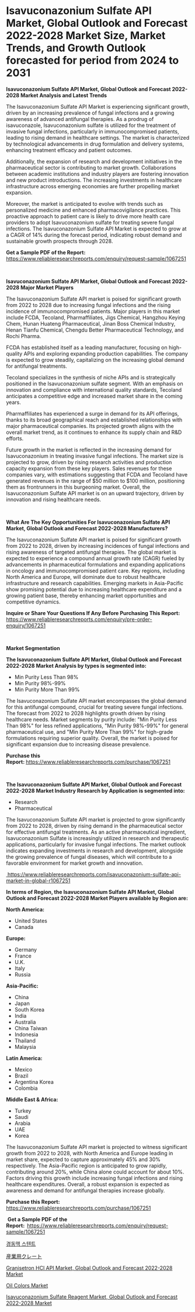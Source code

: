 <p><h1>Isavuconazonium Sulfate API Market, Global Outlook and Forecast 2022-2028 Market Size, Market Trends, and Growth Outlook forecasted for period from 2024 to 2031</h1></p><p><strong>Isavuconazonium Sulfate API Market, Global Outlook and Forecast 2022-2028 Market Analysis and Latest Trends</strong></p>
<p><p>The Isavuconazonium Sulfate API Market is experiencing significant growth, driven by an increasing prevalence of fungal infections and a growing awareness of advanced antifungal therapies. As a prodrug of isavuconazole, Isavuconazonium sulfate is utilized for the treatment of invasive fungal infections, particularly in immunocompromised patients, leading to rising demand in healthcare settings. The market is characterized by technological advancements in drug formulation and delivery systems, enhancing treatment efficacy and patient outcomes.</p><p>Additionally, the expansion of research and development initiatives in the pharmaceutical sector is contributing to market growth. Collaborations between academic institutions and industry players are fostering innovation and new product introductions. The increasing investments in healthcare infrastructure across emerging economies are further propelling market expansion.</p><p>Moreover, the market is anticipated to evolve with trends such as personalized medicine and enhanced pharmacovigilance practices. This proactive approach to patient care is likely to drive more health care providers to adopt Isavuconazonium sulfate for treating severe fungal infections. The Isavuconazonium Sulfate API Market is expected to grow at a CAGR of 14% during the forecast period, indicating robust demand and sustainable growth prospects through 2028.</p></p>
<p><strong>Get a Sample PDF of the Report:&nbsp;</strong> <a href="https://www.reliableresearchreports.com/enquiry/request-sample/1067251">https://www.reliableresearchreports.com/enquiry/request-sample/1067251</a></p>
<p>&nbsp;</p>
<p><strong>Isavuconazonium Sulfate API Market, Global Outlook and Forecast 2022-2028 Major Market Players</strong></p>
<p><p>The Isavuconazonium Sulfate API market is poised for significant growth from 2022 to 2028 due to increasing fungal infections and the rising incidence of immunocompromised patients. Major players in this market include FCDA, Tecoland, Pharmaffiliates, Jigs Chemical, Hangzhou Keying Chem, Hunan Huateng Pharmaceutical, Jinan Boss Chemical Industry, Henan Tianfu Chemical, Chengdu Better Pharmaceutical Technology, and Rochi Pharma.</p><p>FCDA has established itself as a leading manufacturer, focusing on high-quality APIs and exploring expanding production capabilities. The company is expected to grow steadily, capitalizing on the increasing global demand for antifungal treatments.</p><p>Tecoland specializes in the synthesis of niche APIs and is strategically positioned in the Isavuconazonium sulfate segment. With an emphasis on innovation and compliance with international quality standards, Tecoland anticipates a competitive edge and increased market share in the coming years.</p><p>Pharmaffiliates has experienced a surge in demand for its API offerings, thanks to its broad geographical reach and established relationships with major pharmaceutical companies. Its projected growth aligns with the overall market trend, as it continues to enhance its supply chain and R&D efforts.</p><p>Future growth in the market is reflected in the increasing demand for Isavuconazonium in treating invasive fungal infections. The market size is projected to grow, driven by rising research activities and production capacity expansion from these key players. Sales revenues for these companies vary, with estimations suggesting that FCDA and Tecoland have generated revenues in the range of $50 million to $100 million, positioning them as frontrunners in this burgeoning market. Overall, the Isavuconazonium Sulfate API market is on an upward trajectory, driven by innovation and rising healthcare needs.</p></p>
<p>&nbsp;</p>
<p><strong>What Are The Key Opportunities For Isavuconazonium Sulfate API Market, Global Outlook and Forecast 2022-2028 Manufacturers?</strong></p>
<p><p>The Isavuconazonium Sulfate API market is poised for significant growth from 2022 to 2028, driven by increasing incidences of fungal infections and rising awareness of targeted antifungal therapies. The global market is expected to experience a compound annual growth rate (CAGR) fueled by advancements in pharmaceutical formulations and expanding applications in oncology and immunocompromised patient care. Key regions, including North America and Europe, will dominate due to robust healthcare infrastructure and research capabilities. Emerging markets in Asia-Pacific show promising potential due to increasing healthcare expenditure and a growing patient base, thereby enhancing market opportunities and competitive dynamics.</p></p>
<p><strong>Inquire or Share Your Questions If Any Before Purchasing This Report:</strong> <a href="https://www.reliableresearchreports.com/enquiry/pre-order-enquiry/1067251">https://www.reliableresearchreports.com/enquiry/pre-order-enquiry/1067251</a></p>
<p>&nbsp;</p>
<p><strong>Market Segmentation</strong></p>
<p><strong>The Isavuconazonium Sulfate API Market, Global Outlook and Forecast 2022-2028 Market Analysis by types is segmented into:</strong></p>
<p><ul><li>Min Purity Less Than 98%</li><li>Min Purity 98%-99%</li><li>Min Purity More Than 99%</li></ul></p>
<p><p>The Isavuconazonium Sulfate API market encompasses the global demand for this antifungal compound, crucial for treating severe fungal infections. The forecast from 2022 to 2028 highlights growth driven by rising healthcare needs. Market segments by purity include: "Min Purity Less Than 98%" for less refined applications, "Min Purity 98%-99%" for general pharmaceutical use, and "Min Purity More Than 99%" for high-grade formulations requiring superior quality. Overall, the market is poised for significant expansion due to increasing disease prevalence.</p></p>
<p><strong>Purchase this Report:&nbsp;</strong><a href="https://www.reliableresearchreports.com/purchase/1067251">https://www.reliableresearchreports.com/purchase/1067251</a></p>
<p>&nbsp;</p>
<p><strong>The Isavuconazonium Sulfate API Market, Global Outlook and Forecast 2022-2028 Market Industry Research by Application is segmented into:</strong></p>
<p><ul><li>Research</li><li>Pharmaceutical</li></ul></p>
<p><p>The Isavuconazonium Sulfate API market is projected to grow significantly from 2022 to 2028, driven by rising demand in the pharmaceutical sector for effective antifungal treatments. As an active pharmaceutical ingredient, Isavuconazonium Sulfate is increasingly utilized in research and therapeutic applications, particularly for invasive fungal infections. The market outlook indicates expanding investments in research and development, alongside the growing prevalence of fungal diseases, which will contribute to a favorable environment for market growth and innovation.</p></p>
<p><a href="https://www.reliableresearchreports.com/isavuconazonium-sulfate-api-market-in-global-r1067251">&nbsp;https://www.reliableresearchreports.com/isavuconazonium-sulfate-api-market-in-global-r1067251</a></p>
<p><strong>In terms of Region, the Isavuconazonium Sulfate API Market, Global Outlook and Forecast 2022-2028 Market Players available by Region are:</strong></p>
<p>
    <p> <strong> North America: </strong>
        <ul>
            <li>United States</li>
            <li>Canada</li>
        </ul>
        </p> 
    <p> <strong> Europe: </strong>
        <ul>
            <li>Germany</li>
            <li>France</li>
            <li>U.K.</li>
            <li>Italy</li>
            <li>Russia</li>
        </ul>
        </p> 
    <p> <strong> Asia-Pacific: </strong>
        <ul>
            <li>China</li>
            <li>Japan</li>
            <li>South Korea</li>
            <li>India</li>
            <li>Australia</li>
            <li>China Taiwan</li>
            <li>Indonesia</li>
            <li>Thailand</li>
            <li>Malaysia</li>
        </ul>
        </p> 
    <p> <strong> Latin America: </strong>
        <ul>
            <li>Mexico</li>
            <li>Brazil</li>
            <li>Argentina Korea</li>
            <li>Colombia</li>
        </ul>
        </p> 
    <p> <strong> Middle East & Africa: </strong>
        <ul>
            <li>Turkey</li>
            <li>Saudi</li>
            <li>Arabia</li>
            <li>UAE</li>
            <li>Korea</li>
        </ul>
    </p>
    </p>
<p><p>The Isavuconazonium Sulfate API market is projected to witness significant growth from 2022 to 2028, with North America and Europe leading in market share, expected to capture approximately 45% and 30% respectively. The Asia-Pacific region is anticipated to grow rapidly, contributing around 20%, while China alone could account for about 10%. Factors driving this growth include increasing fungal infections and rising healthcare expenditures. Overall, a robust expansion is expected as awareness and demand for antifungal therapies increase globally.</p></p>
<p><strong>Purchase this Report: </strong><a href="https://www.reliableresearchreports.com/purchase/1067251">https://www.reliableresearchreports.com/purchase/1067251</a></p>
<p>&nbsp;<strong>Get a Sample PDF of the Report:&nbsp;&nbsp;</strong><a href="https://www.reliableresearchreports.com/enquiry/request-sample/1067251">https://www.reliableresearchreports.com/enquiry/request-sample/1067251</a></p>
<p><strong></strong></p>
<p><p><a href="https://medium.com/@aishahocikgt/2024%EB%85%84%EB%B6%80%ED%84%B0-2031%EB%85%84%EA%B9%8C%EC%A7%80-%EC%98%88%EC%B8%A1%EB%90%9C-11-4-%EC%9D%98-%EB%B9%A0%EB%A5%B8-%EC%84%B1%EC%9E%A5%EB%A5%A0-cagr-%EC%9D%84-%EA%B0%80%EC%A7%84-%EA%B8%80%EB%A1%9C%EB%B2%8C-%EA%B2%BD%EB%8F%99%EB%A7%A5-%EC%8A%A4%ED%85%90%ED%8A%B8-%EC%8B%9C%EC%9E%A5-%EB%B2%94%EC%9C%84%EC%97%90-%EB%8C%80%ED%95%9C-%EC%8B%AC%EC%B8%B5-%EB%B6%84%EC%84%9D-2cd9e2f220ab">경동맥 스텐트</a></p><p><a href="https://medium.com/@manuelmann1976/%E7%94%A3%E6%A5%AD%E7%94%A8%E3%82%AF%E3%83%AC%E3%83%BC%E3%83%88%E5%B8%82%E5%A0%B4%E3%81%AE%E3%83%88%E3%83%AC%E3%83%B3%E3%83%89-%E5%B8%82%E5%A0%B4%E3%82%BB%E3%82%B0%E3%83%A1%E3%83%B3%E3%83%86%E3%83%BC%E3%82%B7%E3%83%A7%E3%83%B3%E3%81%AE%E8%A9%B3%E7%B4%B0%E3%81%AA%E7%A0%94%E7%A9%B6%E3%81%A8%E6%96%B0%E8%88%88%E3%83%88%E3%83%AC%E3%83%B3%E3%83%89%E3%81%AE%E9%87%8D%E8%A6%81%E6%80%A7%E3%82%92%E5%88%86%E6%9E%90-833e82ba0f80">産業用クレート</a></p><p><a href="https://github.com/yazulaeha/Market-Research-Report-List-2/blob/main/granisetron-hcl-api-market-global-outlook-and-forecast-2022-2028-market.md">Granisetron HCl API Market, Global Outlook and Forecast 2022-2028 Market</a></p><p><a href="https://medium.com/@paulalkim0612024/deep-dive-into-the-oil-colors-market-itstrends-market-segmentation-and-competitive-analysis-a8c46f6b22ef">Oil Colors Market</a></p><p><a href="https://github.com/BerryGuann/Market-Research-Report-List-1/blob/main/isavuconazonium-sulfate-reagent-market-global-outlook-and-forecast-2022-2028-market.md">Isavuconazonium Sulfate Reagent Market, Global Outlook and Forecast 2022-2028 Market</a></p></p>